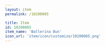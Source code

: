 ```yaml
---
layout: item
permalink: /10200065

title: Item
id: 10200065
item_name: 'Ballerina Bun'
icon_url: 'item/icon/customize/10200065.png'
---
```

